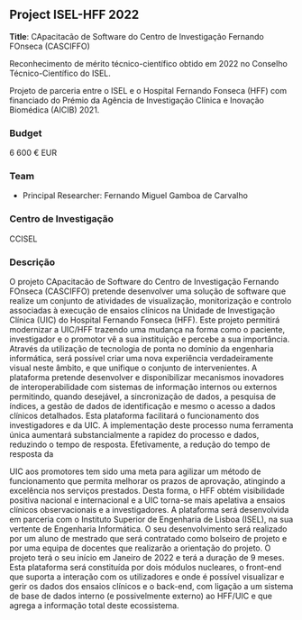## Project ISEL-HFF 2022

**Title**: CApacitacão de Software do Centro de Investigação Fernando FOnseca (CASCIFFO)

Reconhecimento de mérito técnico-científico obtido em 2022 no Conselho Técnico-Científico do ISEL.

Projeto de parceria entre o ISEL e o Hospital Fernando Fonseca (HFF) com  financiado do Prémio da Agência de Investigação Clínica e Inovação Biomédica (AICIB) 2021.

### Budget

6 600 € EUR

### Team

* Principal Researcher: Fernando Miguel Gamboa de Carvalho

### Centro de Investigação

CCISEL

### Descrição

O projeto CApacitacão de Software do Centro de Investigação Fernando FOnseca (CASCIFFO) pretende desenvolver uma solução de software que realize um conjunto de atividades de visualização, monitorização e controlo associadas à execução de ensaios clínicos na Unidade de Investigação Clínica (UIC) do Hospital Fernando Fonseca (HFF).
Este projeto permitirá modernizar a UIC/HFF trazendo uma mudança na forma como o paciente, investigador e o promotor vê a sua instituição e percebe a sua importância. Através da utilização de tecnologia de ponta no domínio da engenharia informática, será possível criar uma nova experiência verdadeiramente visual neste âmbito, e que unifique o conjunto de intervenientes.
A plataforma pretende desenvolver e disponibilizar mecanismos inovadores de interoperabilidade com sistemas de informação internos ou externos permitindo, quando desejável, a sincronização de dados, a pesquisa de índices, a gestão de dados de identificação e mesmo o acesso a dados clínicos detalhados. Esta plataforma facilitará o funcionamento dos investigadores e da UIC. A implementação deste processo numa ferramenta única aumentará substancialmente a rapidez do processo e dados, reduzindo o tempo de resposta. Efetivamente, a redução do tempo de resposta da
 
UIC aos promotores tem sido uma meta para agilizar um método de funcionamento que permita melhorar os prazos de aprovação, atingindo a excelência nos serviços prestados. Desta forma, o HFF obtém visibilidade positiva nacional e internacional e a UIC torna-se mais apelativa a ensaios clínicos observacionais e a investigadores.
A plataforma será desenvolvida em parceria com o Instituto Superior de Engenharia de Lisboa (ISEL), na sua vertente de Engenharia Informática.
O seu desenvolvimento será realizado por um aluno de mestrado que será contratado como bolseiro de projeto e por uma equipa de docentes que realizarão a orientação do projeto. O projeto terá o seu início em Janeiro de 2022 e terá a duração de 9 meses.
Esta plataforma será constituída por dois módulos nucleares, o front-end que suporta a interação com os utilizadores e onde é possível visualizar e gerir os dados dos ensaios clínicos e o back-end, com ligação a um sistema de base de dados interno (e possivelmente externo) ao HFF/UIC e que agrega a informação total deste ecossistema.

